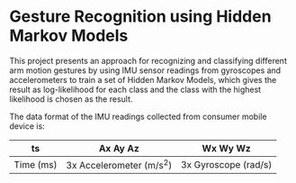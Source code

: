 Gesture Recognition using Hidden Markov Models
==============================================

This project presents an approach for recognizing and classifying different arm motion gestures by using IMU sensor readings from gyroscopes and accelerometers to train a set of Hidden Markov Models, which gives the result as log-likelihood for each class and the class with the highest likelihood is chosen as the result.

The data format of the IMU readings collected from consumer mobile device is:

| ts | Ax Ay Az	| Wx Wy Wz |
| ----------- | ----------- | ----------- |
| Time (ms) | 3x Accelerometer (m/s<sup>2</sup>) |	3x Gyroscope (rad/s) |


